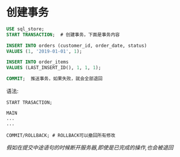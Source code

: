 # 创建事务


```SQL
USE sql_store;
START TRANSACTION;  # 创建事务，下面是事务内容

INSERT INTO orders (customer_id, order_date, status)
VALUES (1, '2019-01-01', 1);

INSERT INTO order_items
VALUES (LAST_INSERT_ID(), 1, 1, 1);

COMMIT;  推送事务，如果失败，就会全部退回
```

语法:
```
START TRASACTION;

MAIN
...
...

COMMIT/ROLLBACK; # ROLLBACK可以撤回所有修改
```

_假如在提交中途语句的时候断开服务器,即使是已完成的操作,也会被退回_

